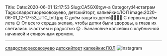 Title:
Date:2020-06-01 12:17:53
Slug:CA5GX8tgw-a
Category:Инстаграм
Tags:сладостиореховозуево, детскийторт, капкейкисЛОЛ
image:2020-06-01_12-17-53_UTC_tntl.jpg
С днём защиты детей👨‍👩‍👦‍👦 С первым днём лета 🌞
От всего сердца желаю, чтобы  детки были здоровы, а глаза их светились счастьем и радостью 😍
.
Банановые капкейки с клубничной начинкой и сливочным кремом. 
_________________
[сладостиореховозуево]({tag}сладостиореховозуево) [детскийторт]({tag}детскийторт) [капкейкисЛОЛ]({tag}капкейкисЛОЛ)
![instagram]({attach}images/2020-06-01_12-17-53_UTC.jpg)
